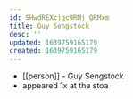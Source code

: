 ```yaml
---
id: SHwdREXcjgc9RMj_QRMxm
title: Guy Sengstock
desc: ''
updated: 1639759165179
created: 1639759165179
---
```



- [[person]] - Guy Sengstock
- appeared 1x at the stoa
